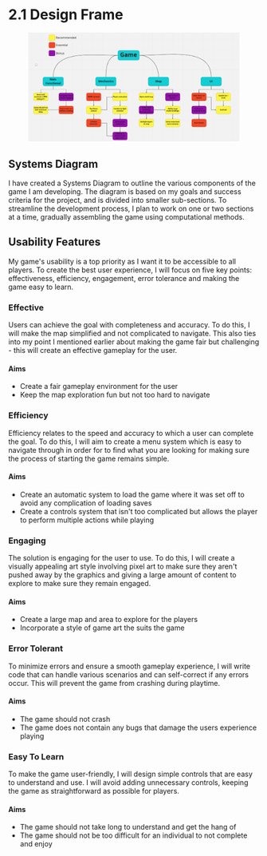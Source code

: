 # 2.1 Design Frame

<figure><img src="../.gitbook/assets/image.png" alt=""><figcaption></figcaption></figure>

## Systems Diagram

I have created a Systems Diagram to outline the various components of the game I am developing. The diagram is based on my goals and success criteria for the project, and is divided into smaller sub-sections. To streamline the development process, I plan to work on one or two sections at a time, gradually assembling the game using computational methods.

## Usability Features

My game's usability is a top priority as I want it to be accessible to all players. To create the best user experience, I will focus on five key points: effectiveness, efficiency, engagement, error tolerance and making the game easy to learn.

### Effective

Users can achieve the goal with completeness and accuracy. To do this, I will make the map simplified and not complicated to navigate. This also ties into my point I mentioned earlier about making the game fair but challenging - this will create an effective gameplay for the user.

#### Aims

* Create a fair gameplay environment for the user
* Keep the map exploration fun but not too hard to navigate

### Efficiency

Efficiency relates to the speed and accuracy to which a user can complete the goal. To do this, I will aim to create a menu system which is easy to navigate through in order for to find what you are looking for making sure the process of starting the game remains simple.

#### Aims

* Create an automatic system to load the game where it was set off to avoid any complication of loading saves
* Create a controls system that isn't too complicated but allows the player to perform multiple actions while playing

### Engaging

The solution is engaging for the user to use. To do this, I will create a visually appealing art style involving pixel art to make sure they aren't pushed away by the graphics and giving a large amount of content to explore to make sure they remain engaged.

#### Aims

* Create a large map and area to explore for the players
* Incorporate a style of game art the suits the game

### Error Tolerant

To minimize errors and ensure a smooth gameplay experience, I will write code that can handle various scenarios and can self-correct if any errors occur. This will prevent the game from crashing during playtime.

#### Aims

* The game should not crash
* The game does not contain any bugs that damage the users experience playing

### Easy To Learn

To make the game user-friendly, I will design simple controls that are easy to understand and use. I will avoid adding unnecessary controls, keeping the game as straightforward as possible for players.

#### Aims

* The game should not take long to understand and get the hang of
* The game should not be too difficult for an individual to not complete and enjoy

